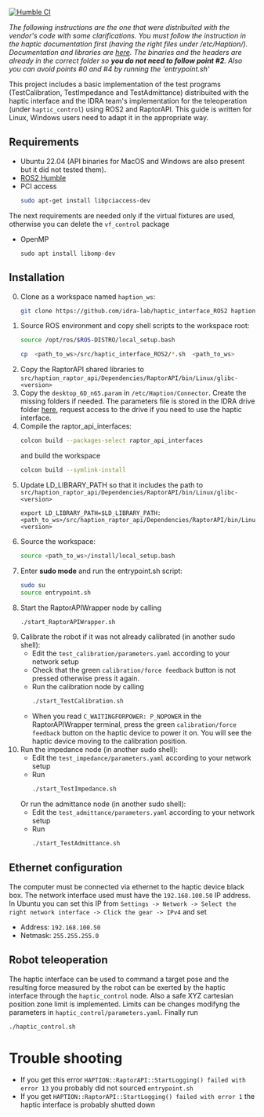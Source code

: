 [![Humble CI](https://github.com/idra-lab/haptic_interface_ROS2/actions/workflows/main.yml/badge.svg)](https://github.com/idra-lab/haptic_interface_ROS2/actions/workflows/main.yml)  


*The following instructions are the one that were distribuited with the vendor's code with some clarifications. You must follow the instruction in the haptic documentation first (having the right files under /etc/Haption/). Documentation and libraries are [here](https://drive.google.com/drive/folders/1g4NHb75PtUcHunHAImuzkCfoDhdFXWoR?usp=drive_link). The binaries and the headers are already in the correct folder so ***you do not need to follow point #2***. Also you can avoid points #0 and #4 by running the 'entrypoint.sh'*

This project includes a basic implementation of the test programs (TestCalibration, TestImpedance and TestAdmittance) distribuited with the haptic interface and the IDRA team's implementation for the teleoperation (under `haptic_control`) using ROS2 and RaptorAPI.
This guide is written for Linux, Windows users need to adapt it in the appropriate way.

## Requirements
- Ubuntu 22.04 (API binaries for MacOS and Windows are also present but it did not tested them).
- [ROS2 Humble](https://docs.ros.org/en/humble/Installation/Ubuntu-Install-Debians.html)
- PCI access
   ```bash
   sudo apt-get install libpciaccess-dev
   ``` 
The next requirements are needed only if the virtual fixtures are used, otherwise you can delete the `vf_control` package
- OpenMP
  ```
  sudo apt install libomp-dev
  ```
<!-- - Open3D [from source](https://www.open3d.org/docs/release/compilation.html) -->

## Installation
0. Clone as a workspace named `haption_ws`:
    ```bash
    git clone https://github.com/idra-lab/haptic_interface_ROS2 haption_ws
    ```
1. Source ROS environment and copy shell scripts to the workspace root:
    ```bash
    source /opt/ros/$ROS-DISTRO/local_setup.bash
    ```
    ```bash
    cp  <path_to_ws>/src/haptic_interface_ROS2/*.sh  <path_to_ws>
    ```
2. Copy the RaptorAPI shared libraries to `src/haption_raptor_api/Dependencies/RaptorAPI/bin/Linux/glibc-<version>`
3. Copy the `desktop_6D_n65.param` in `/etc/Haption/Connector`. Create the missing folders if needed. The parameters file is stored in the IDRA drive folder [here](https://drive.google.com/drive/folders/1g4NHb75PtUcHunHAImuzkCfoDhdFXWoR?usp=sharing), request access to the drive if you need to use the haptic interface.
4. Compile the raptor_api_interfaces:
    ```bash
    colcon build --packages-select raptor_api_interfaces
    ```
    and build the workspace
    ```bash
    colcon build --symlink-install
    ```
5. Update LD_LIBRARY_PATH so that it includes the path to `src/haption_raptor_api/Dependencies/RaptorAPI/bin/Linux/glibc-<version>`  
    ```
    export LD_LIBRARY_PATH=$LD_LIBRARY_PATH:<path_to_ws>/src/haption_raptor_api/Dependencies/RaptorAPI/bin/Linux/glibc-<version>
    ```
6. Source the workspace:
    ```bash
    source <path_to_ws>/install/local_setup.bash
    ```
7. Enter **sudo mode** and run the entrypoint.sh script:
    ```bash
    sudo su
    source entrypoint.sh
    ```
8. Start the RaptorAPIWrapper node by calling 
    ```bash
    ./start_RaptorAPIWrapper.sh
    ```
9. Calibrate the robot if it was not already calibrated (in another sudo shell):
    - Edit the `test_calibration/parameters.yaml` according to your network setup
    - Check that the green `calibration/force feedback` button is not pressed otherwise press it again.
    - Run the calibration node by calling 
        ```bash
        ./start_TestCalibration.sh
        ```
    - When you read `C_WAITINGFORPOWER: P_NOPOWER` in the RaptorAPIWrapper terminal, press the green `calibration/force feedback` button on the haptic device to power it on.
    You will see the haptic device moving to the calibration position.
10. Run the impedance node (in another sudo shell):
    - Edit the `test_impedance/parameters.yaml` according to your network setup
    - Run 
        ```bash
        ./start_TestImpedance.sh
        ```
    Or run the admittance node (in another sudo shell):
    - Edit the `test_admittance/parameters.yaml` according to your network setup
    - Run 
        ```bash
        ./start_TestAdmittance.sh
        ```
## Ethernet configuration
The computer must be connected via ethernet to the haptic device black box. The network interface used must have the `192.168.100.50` IP address. In Ubuntu you can set this IP from `Settings -> Network -> Select the right network interface -> Click the gear -> IPv4` and set
- Address: `192.168.100.50`
- Netmask: `255.255.255.0`
## Robot teleoperation
The haptic interface can be used to command a target pose and the resulting force measured by the robot can be
exerted by the haptic interface through the `haptic_control` node. Also a safe XYZ cartesian position zone limit is implemented. Limits can be changes modifyng the parameters in `haptic_control/parameters.yaml`.
Finally run
```bash
./haptic_control.sh
```
# Trouble shooting
- If you get this error `HAPTION::RaptorAPI::StartLogging() failed with error 13` you probably did not sourced `entrypoint.sh`
- If you get `HAPTION::RaptorAPI::StartLogging() failed with error 1` the haptic interface is probably shutted down
    
    
    

